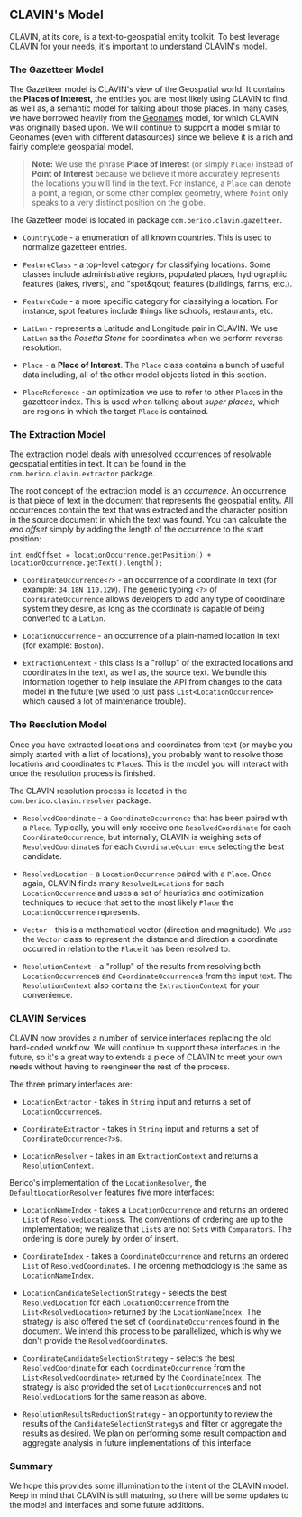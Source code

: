 ## CLAVIN&#39;s Model

CLAVIN, at its core, is a text-to-geospatial entity toolkit.  To best leverage CLAVIN for your needs, it&apos;s important to understand CLAVIN&apos;s model.

### The Gazetteer Model

The Gazetteer model is CLAVIN's view of the Geospatial world.  It contains the **Places of Interest**, the entities you are most likely using CLAVIN to find, as well as, a semantic model for talking about those places.  In many cases, we have borrowed heavily from the [Geonames](http://geonames.org) model, for which CLAVIN was originally based upon.  We will continue to support a model similar to Geonames (even with different datasources) since we believe it is a rich and fairly complete geospatial model.

> **Note:**  We use the phrase **Place of Interest** (or simply `Place`) instead of **Point of Interest** because we believe it more accurately represents the locations you will find in the text.  For instance, a `Place` can denote a point, a region, or some other complex geometry, where `Point` only speaks to a very distinct position on the globe.

The Gazetteer model is located in package `com.berico.clavin.gazetteer`.

-  `CountryCode` - a enumeration of all known countries.  This is used to normalize gazetteer entries.

-  `FeatureClass` - a top-level category for classifying locations.  Some classes include administrative regions, populated places, hydrographic features (lakes, rivers), and &quot;spot&qout; features (buildings, farms, etc.).

-  `FeatureCode` - a more specific category for classifying a location.  For instance, spot features include things like schools, restaurants, etc.

-  `LatLon` - represents a Latitude and Longitude pair in CLAVIN.  We use `LatLon` as the *Rosetta Stone* for coordinates when we perform reverse resolution.

-  `Place` - a **Place of Interest**.  The `Place` class contains a bunch of useful data including, all of the other model objects listed in this section.

-  `PlaceReference` - an optimization we use to refer to other `Place`s in the gazetteer index.  This is used when talking about *super places*, which are regions in which the target `Place` is contained.

### The Extraction Model

The extraction model deals with unresolved occurrences of resolvable geospatial entities in text.  It can be found in the  `com.berico.clavin.extractor` package.

The root concept of the extraction model is an *occurrence*.  An occurrence is that piece of text in the document that represents the geospatial entity.  All occurrences contain the text that was extracted and the character position in the source document in which the text was found.  You can calculate the *end offset* simply by adding the length of the occurrence to the start position:

```
int endOffset = locationOccurrence.getPosition() + locationOccurrence.getText().length();
```

-  `CoordinateOccurrence<?>` - an occurrence of a coordinate in text (for example:  `34.18N 110.12W`).  The generic typing `<?>` of `CoordinateOccurrence` allows developers to add any type of coordinate system they desire, as long as the coordinate is capable of being converted to a `LatLon`.

-  `LocationOccurrence` - an occurrence of a plain-named location in text (for example: `Boston`).

-  `ExtractionContext` - this class is a &quot;rollup&quot; of the extracted locations and coordinates in the text, as well as, the source text.  We bundle this information together to help insulate the API from changes to the data model in the future (we used to just pass `List<LocationOccurrence>` which caused a lot of maintenance trouble).

### The Resolution Model

Once you have extracted locations and coordinates from text (or maybe you simply started with a list of locations), you probably want to resolve those locations and coordinates to `Place`s.  This is the model you will interact with once the resolution process is finished.

The CLAVIN resolution process is located in the `com.berico.clavin.resolver` package.

-  `ResolvedCoordinate` - a `CoordinateOccurrence` that has been paired with a `Place`.  Typically, you will only receive one `ResolvedCoordinate` for each `CoordinateOccurrence`, but internally, CLAVIN is weighing sets of `ResolvedCoordinate`s for each `CoordinateOccurrence` selecting the best candidate.

-  `ResolvedLocation` - a `LocationOccurrence` paired with a `Place`.  Once again, CLAVIN finds many `ResolvedLocation`s for each `LocationOccurrence` and uses a set of heuristics and optimization techniques to reduce that set to the most likely `Place` the `LocationOccurrence` represents.

-  `Vector` - this is a mathematical vector (direction and magnitude).  We use the `Vector` class to represent the distance and direction a coordinate occurred in relation to the `Place` it has been resolved to.

-  `ResolutionContext` - a &quot;rollup&quot; of the results from resolving both `LocationOccurrence`s and `CoordinateOccurrence`s from the input text.  The `ResolutionContext` also contains the `ExtractionContext` for your convenience.

### CLAVIN Services

CLAVIN now provides a number of service interfaces replacing the old hard-coded workflow.  We will continue to support these interfaces in the future, so it&apos;s a great way to extends a piece of CLAVIN to meet your own needs without having to reengineer the rest of the process.

The three primary interfaces are:

-  `LocationExtractor` - takes in `String` input and returns a set of `LocationOccurrence`s.

-  `CoordinateExtractor` - takes in `String` input and returns a set of `CoordinateOccurrence<?>`s.

-  `LocationResolver` - takes in an `ExtractionContext` and returns a `ResolutionContext`.

Berico&apos;s implementation of the `LocationResolver`, the `DefaultLocationResolver` features five more interfaces:

-  `LocationNameIndex` - takes a `LocationOccurrence` and returns an ordered `List` of `ResolvedLocations`s.  The conventions of ordering are up to the implementation; we realize that `List`s are not `Set`s with `Comparator`s.  The ordering is done purely by order of insert.

-  `CoordinateIndex` - takes a `CoordinateOccurrence` and returns an ordered `List` of `ResolvedCoordinate`s.  The ordering methodology is the same as `LocationNameIndex`.

-  `LocationCandidateSelectionStrategy` - selects the best `ResolvedLocation` for each `LocationOccurrence` from the `List<ResolvedLocation>` returned by the `LocationNameIndex`.  The strategy is also offered the set of `CoordinateOccurrence`s found in the document.  We intend this process to be parallelized, which is why we don't provide the `ResolvedCoordinate`s.

-  `CoordinateCandidateSelectionStrategy` - selects the best `ResolvedCoordinate` for each `CoordinateOccurrence` from the `List<ResolvedCoordinate>` returned by the `CoordinateIndex`.  The strategy is also provided the set of `LocationOccurrence`s and not `ResolvedLocation`s for the same reason as above.

-  `ResolutionResultsReductionStrategy` - an opportunity to review the results of the `CandidateSelectionStrategy`s and filter or aggregate the results as desired.  We plan on performing some result compaction and aggregate analysis in future implementations of this interface. 


### Summary

We hope this provides some illumination to the intent of the CLAVIN model.  Keep in mind that CLAVIN is still maturing, so there will be some updates to the model and interfaces and some future additions.

